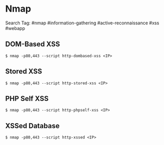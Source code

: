 # Nmap

Search Tag: #nmap #information-gathering #active-reconnaissance #xss #webapp

## DOM-Based XSS

`$ nmap -p80,443 --script http-dombased-xss <IP>`

## Stored XSS

`$ nmap -p80,443 --script http-stored-xss <IP>`

## PHP Self XSS

`$ nmap -p80,443 --script http-phpself-xss <IP>`

## XSSed Database

`$ nmap -p80,443 --script http-xssed <IP>`